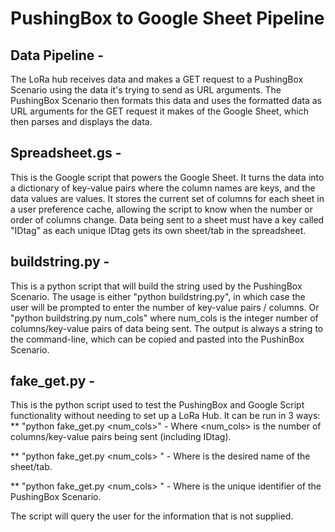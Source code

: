 # PushingBox to Google Sheet Pipeline

## Data Pipeline - 
The LoRa hub receives data and makes a GET request to a PushingBox Scenario using the data it's trying to send as URL arguments. The PushingBox Scenario then formats this data and uses the formatted data as URL arguments for the GET request it makes of the Google Sheet, which then parses and displays the data.

## Spreadsheet.gs - 
This is the Google script that powers the Google Sheet. It turns the data into a dictionary of key-value pairs where the column names are keys, and the data values are values. It stores the current set of columns for each sheet in a user preference cache, allowing the script to know when the number or order of columns change. Data being sent to a sheet must have a key called "IDtag" as each unique IDtag gets its own sheet/tab in the spreadsheet.

## buildstring.py - 
This is a python script that will build the string used by the PushingBox Scenario. The usage is either "python buildstring.py", in which case the user will be prompted to enter the number of key-value pairs / columns. Or "python buildstring.py num_cols" where num_cols is the integer number of columns/key-value pairs of data being sent. The output is always a string to the command-line, which can be copied and pasted into the PushinBox Scenario.

## fake_get.py -
This is the python script used to test the PushingBox and Google Script functionality without needing to set up a LoRa Hub. It can be run in 3 ways:
** "python fake_get.py <num_cols>" - Where <num_cols> is the number of columns/key-value pairs being sent (including IDtag).
	
** "python fake_get.py <num_cols> <IDtag>" - Where <IDtag> is the desired name of the sheet/tab.
	
** "python fake_get.py <num_cols> <IDtag> <Device ID>" - Where <Device ID> is the unique identifier of the PushingBox Scenario. 
	
The script will query the user for the information that is not supplied.